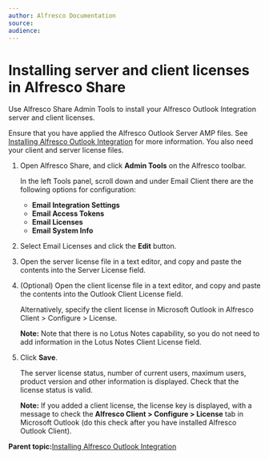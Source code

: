 ```yaml
---
author: Alfresco Documentation
source: 
audience: 
---
```


# Installing server and client licenses in Alfresco Share

Use Alfresco Share Admin Tools to install your Alfresco Outlook Integration server and client licenses.

Ensure that you have applied the Alfresco Outlook Server AMP files. See [Installing Alfresco Outlook Integration](Outlook-amp_v2.md) for more information. You also need your client and server license files.

1.  Open Alfresco Share, and click **Admin Tools** on the Alfresco toolbar.

    In the left Tools panel, scroll down and under Email Client there are the following options for configuration:

    -   **Email Integration Settings**
    -   **Email Access Tokens**
    -   **Email Licenses**
    -   **Email System Info**
2.  Select Email Licenses and click the **Edit** button.

3.  Open the server license file in a text editor, and copy and paste the contents into the Server License field.

4.  \(Optional\) Open the client license file in a text editor, and copy and paste the contents into the Outlook Client License field.

    Alternatively, specify the client license in Microsoft Outlook in Alfresco Client \> Configure \> License.

    **Note:** Note that there is no Lotus Notes capability, so you do not need to add information in the Lotus Notes Client License field.

5.  Click **Save**.

    The server license status, number of current users, maximum users, product version and other information is displayed. Check that the license status is valid.

    **Note:** If you added a client license, the license key is displayed, with a message to check the **Alfresco Client \> Configure \> License** tab in Microsoft Outlook \(do this check after you have installed Alfresco Outlook Client\).


**Parent topic:**[Installing Alfresco Outlook Integration](../tasks/Outlook-amp_v2.md)


